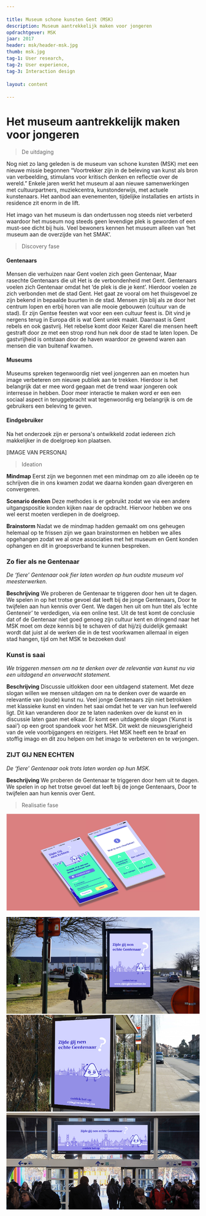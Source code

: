 ```yaml
--- 

title: Museum schone kunsten Gent (MSK)
description: Museum aantrekkelijk maken voor jongeren
opdrachtgever: MSK
jaar: 2017
header: msk/header-msk.jpg
thumb: msk.jpg
tag-1: User research,
tag-2: User experience, 
tag-3: Interaction design

layout: content

---
```


# Het museum aantrekkelijk maken voor jongeren

> De uitdaging

Nog niet zo lang geleden is de museum van schone kunsten (MSK) met een nieuwe missie begonnen “Voortrekker zijn in de beleving van kunst als bron van verbeelding, stimulans voor kritisch denken en reflectie over de wereld.” Enkele jaren werkt het museum al aan nieuwe samenwerkingen met cultuurpartners, muziekcentra, kunstonderwijs, met actuele kunstenaars. Het aanbod aan evenementen, tijdelijke installaties en artists in residence zit enorm in de lift. 

Het imago van het museum is dan ondertussen nog steeds niet verbeterd waardoor het museum nog steeds geen levendige plek is geworden of een must-see dicht bij huis. Veel bewoners kennen het museum alleen van ‘het museum aan de overzijde van het SMAK’.

> Discovery fase

#### Gentenaars
Mensen die verhuizen naar Gent voelen zich geen Gentenaar, Maar rasechte Gentenaars die uit Het is de verbondenheid met Gent. Gentenaars voelen zich Gentenaar omdat het ‘de plek is die je kent’. Hierdoor voelen ze zich verbonden met de stad Gent. Het gaat ze vooral om het thuisgevoel ze zijn bekend in bepaalde buurten in de stad. Mensen zijn blij als ze door het centrum lopen en erbij horen van alle mooie gebouwen (cultuur van de stad). Er zijn Gentse feesten wat voor een een cultuur feest is. Dit vind je nergens terug in Europa dit is wat Gent uniek maakt. Daarnaast is Gent rebels en ook gastvrij. Het rebelse komt door Keizer Karel die mensen heeft gestraft door ze met een strop rond hun nek door de stad te laten lopen. De gastvrijheid is ontstaan door de haven waardoor ze gewend waren aan mensen die van buitenaf kwamen.

#### Museums
Museums spreken tegenwoordig niet veel jongenren aan en moeten hun image verbeteren om nieuwe publiek aan te trekken. Hierdoor is het belangrijk dat er mee word gegaan met de trend waar jongeren ook  interresse in hebben. Door meer interactie te maken word er een een sociaal aspect in teruggebracht wat tegenwoordig erg belangrijk is om de gebruikers een beleving te geven.

#### Eindgebruiker
Na het onderzoek zijn er persona's ontwikkeld zodat iedereen zich makkelijker in de doelgroep kon plaatsen.

[IMAGE VAN PERSONA]


> Ideation

**Mindmap**
Eerst zijn we begonnen met een mindmap om zo alle ideeën op te schrijven die in ons kwamen zodat we daarna konden gaan divergeren en convergeren.

**Scenario denken**
Deze methodes is er gebruikt zodat we via een andere uitgangspositie konden kijken naar de opdracht. Hiervoor hebben we ons wel eerst moeten verdiepen in de doelgroep.

**Brainstorm**
Nadat we de mindmap hadden gemaakt om ons geheugen helemaal op te frissen zijn we gaan brainstormen en hebben we alles opgehangen zodat we al onze associaties met het museum en Gent konden ophangen en dit in groepsverband te kunnen bespreken.

### Zo fier als ne Gentenaar
*De ‘fiere’ Gentenaar ook fier laten worden op hun oudste museum vol meesterwerken.*

**Beschrijving** We proberen de Gentenaar te triggeren door hen uit te dagen. We spelen in op het trotse gevoel dat leeft bij de jonge Gentenaars, Door te twijfelen aan hun kennis over Gent. We dagen hen uit om hun titel als ‘echte Genteneir’ te verdedigen, via een online test. Uit de test komt de conclusie dat of de Gentenaar niet goed genoeg zijn cultuur kent en dringend naar het MSK moet om deze kennis bij te schaven of dat hij/zij duidelijk gemaakt wordt dat juist al de werken die in de test voorkwamen allemaal in eigen stad hangen, tijd om het MSK te bezoeken dus!

### Kunst is saai 
*We triggeren mensen om na te denken over de relevantie van kunst nu via een uitdagend en onverwacht statement.*

**Beschrijving**
Discussie uitlokken door een uitdagend statement. Met deze slogan willen we mensen uitdagen om na te denken over de waarde en relevantie van
(oude) kunst nu. Veel jonge Gentenaars zijn niet betrokken met klassieke kunst en vinden het saai omdat het te ver van hun leefwereld ligt. Dit kan veranderen door ze te laten nadenken over de kunst en in discussie laten gaan met elkaar. Er komt een uitdagende slogan (‘Kunst is saai’) op een groot spandoek voor het MSK. Dit wekt de nieuwsgierigheid van de vele voorbijgangers en reizigers. Het MSK heeft een te braaf en stoffig imago en dit zou helpen om het imago te verbeteren en te verjongen.

### ZIJT GIJ NEN ECHTEN
*De ‘fiere’ Gentenaar ook trots laten worden op hun MSK.*

**Beschrijving**
We proberen de Gentenaar te triggeren door hem uit te dagen. We spelen in op het trotse gevoel dat leeft bij de jonge Gentenaars, Door te twijfelen aan hun kennis over Gent.

> Realisatie fase 

![interface met uitleg](/assets/images/msk/interface.jpg)

![interface met uitleg](/assets/images/msk/mockup-bord.png)
![interface met uitleg](/assets/images/msk/mockup-bushalte.png)
![interface met uitleg](/assets/images/msk/mockup-station.png)




